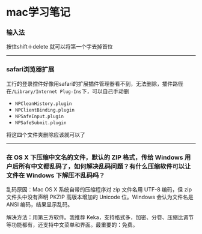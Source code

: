 mac学习笔记
=========

### 输入法

按住shift＋delete 就可以将第一个字去掉首位

---

### safari浏览器扩展

工行的登录控件好像用safari的扩展插件管理器看不到，无法删除，插件路径在`/Library/Internet Plug-Ins`下，可以自己手动删

* `NPCleanHistory.plugin`
* `NPClientBinding.plugin`
* `NPSafeInput.plugin`
* `NPSafeSubmit.plugin`

将这四个文件夹删除应该就可以了

---

### 在 OS X 下压缩中文名的文件，默认的 ZIP 格式，传给 Windows 用户后所有中文都乱码了，如何解决乱码问题？有什么压缩软件可以让文件在 Windows 下解压不乱码吗？

乱码原因：Mac OS X 系统自带的压缩程序对 zip 文件名用 UTF-8 编码，但 zip 文件头中没有声明 PKZIP 高版本增加的 Unicode 位。Windows 会认为文件名是 ANSI 编码，结果显示乱码。

解决方法：用第三方软件。我推荐 Keka，支持格式多，加密、分卷、压缩比调节等功能都有，还支持中文菜单和界面。最重要的：免费。
